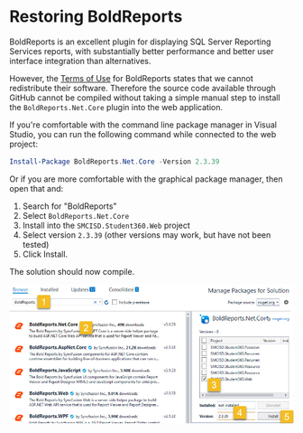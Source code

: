 # Restoring BoldReports

BoldReports is an excellent plugin for displaying SQL Server Reporting Services
reports, with substantially better performance and better user interface
integration than alternatives.

However, the [Terms of Use](https://www.boldreports.com/terms-of-use) for
BoldReports states that we cannot redistribute their software. Therefore the
source code available through GitHub cannot be compiled without taking a simple
manual step to install the `BoldReports.Net.Core` plugin into the web application.

If you're comfortable with the command line package manager in Visual Studio,
you can run the following command while connected to the web project:

```powershell
Install-Package BoldReports.Net.Core -Version 2.3.39
```

Or if you are more comfortable with the graphical package manager, then open
that and:

1. Search for "BoldReports"
1. Select `BoldReports.Net.Core`
1. Install into the `SMCISD.Student360.Web` project
1. Select version `2.3.39` (other versions may work, but have not been tested)
1. Click Install.

The solution should now compile.

![Screenshot of the GUI package manager](restoring-boldreports.jpg)
